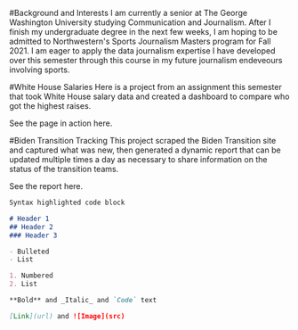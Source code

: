 #Background and Interests
I am currently a senior at The George Washington University studying Communication and Journalism. After I finish my undergraduate degree in the next few weeks, I am hoping to be admitted to Northwestern's Sports Journalism Masters program for Fall 2021. I am eager to apply the data journalism expertise I have developed over this semester through this course in my future journalism endeveours involving sports. 

#White House Salaries 
Here is a project from an assignment this semester that took White House salary data and created a dashboard to compare who got the highest raises.

See the page in action here.

#Biden Transition Tracking
This project scraped the Biden Transition site and captured what was new, then generated a dynamic report that can be updated multiple times a day as necessary to share information on the status of the transition teams.

See the report here.


```markdown
Syntax highlighted code block

# Header 1
## Header 2
### Header 3

- Bulleted
- List

1. Numbered
2. List

**Bold** and _Italic_ and `Code` text

[Link](url) and ![Image](src)
```
